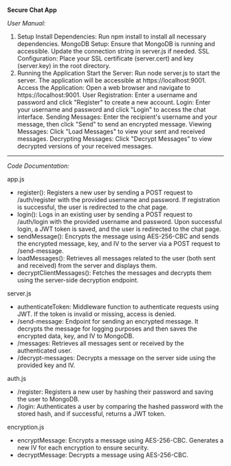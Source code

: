 **Secure Chat App**

*User Manual:*

1. Setup
  Install Dependencies: Run npm install to install all necessary dependencies.
  MongoDB Setup: Ensure that MongoDB is running and accessible. Update the connection string in server.js if needed.
  SSL Configuration: Place your SSL certificate (server.cert) and key (server.key) in the root directory.
2. Running the Application
  Start the Server: Run node server.js to start the server. The application will be accessible at https://localhost:9001.
  Access the Application: Open a web browser and navigate to https://localhost:9001.
  User Registration: Enter a username and password and click "Register" to create a new account.
  Login: Enter your username and password and click "Login" to access the chat interface.
  Sending Messages: Enter the recipient's username and your message, then click "Send" to send an encrypted message.
  Viewing Messages: Click "Load Messages" to view your sent and received messages.
  Decrypting Messages: Click "Decrypt Messages" to view decrypted versions of your received messages.


*****************************************************************************************************

*Code Documentation:*

app.js
  - register(): Registers a new user by sending a POST request to /auth/register with the provided username and password. If registration is successful, the user is redirected to the chat page.
  - login(): Logs in an existing user by sending a POST request to /auth/login with the provided username and password. Upon successful login, a JWT token is saved, and the user is redirected to the chat page.
  - sendMessage(): Encrypts the message using AES-256-CBC and sends the encrypted message, key, and IV to the server via a POST request to /send-message.
  - loadMessages(): Retrieves all messages related to the user (both sent and received) from the server and displays them.
  - decryptClientMessages(): Fetches the messages and decrypts them using the server-side decryption endpoint.

server.js
  - authenticateToken: Middleware function to authenticate requests using JWT. If the token is invalid or missing, access is denied.
  - /send-message: Endpoint for sending an encrypted message. It decrypts the message for logging purposes and then saves the encrypted data, key, and IV to MongoDB.
  - /messages: Retrieves all messages sent or received by the authenticated user.
  - /decrypt-messages: Decrypts a message on the server side using the provided key and IV.

auth.js
  - /register: Registers a new user by hashing their password and saving the user to MongoDB.
  - /login: Authenticates a user by comparing the hashed password with the stored hash, and if successful, returns a JWT token.

encryption.js
  - encryptMessage: Encrypts a message using AES-256-CBC. Generates a new IV for each encryption to ensure security.
  - decryptMessage: Decrypts a message using AES-256-CBC.
